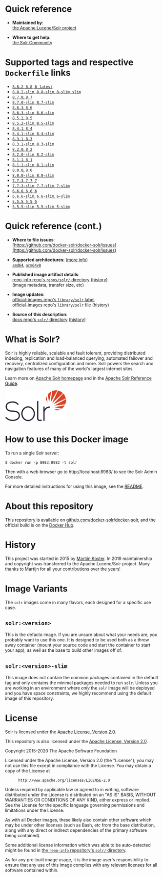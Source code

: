 <!--

********************************************************************************

WARNING:

    DO NOT EDIT "solr/README.md"

    IT IS AUTO-GENERATED

    (from the other files in "solr/" combined with a set of templates)

********************************************************************************

-->

# Quick reference

-	**Maintained by**:  
	[the Apache Lucene/Solr project](https://github.com/docker-solr/docker-solr)

-	**Where to get help**:  
	[the Solr Community](https://lucene.apache.org/solr/community.html)

# Supported tags and respective `Dockerfile` links

-	[`8.8.2`, `8.8`, `8`, `latest`](https://github.com/docker-solr/docker-solr/blob/2e73e7067302f889eb42ade28df4adaf3b527d95/8.8/Dockerfile)
-	[`8.8.2-slim`, `8.8-slim`, `8-slim`, `slim`](https://github.com/docker-solr/docker-solr/blob/2e73e7067302f889eb42ade28df4adaf3b527d95/8.8/slim/Dockerfile)
-	[`8.7.0`, `8.7`](https://github.com/docker-solr/docker-solr/blob/5ca83ea788711fb540d2073d95da115af53d1319/8.7/Dockerfile)
-	[`8.7.0-slim`, `8.7-slim`](https://github.com/docker-solr/docker-solr/blob/5ca83ea788711fb540d2073d95da115af53d1319/8.7/slim/Dockerfile)
-	[`8.6.3`, `8.6`](https://github.com/docker-solr/docker-solr/blob/0a9474015d0fe6dd9e29388a0f733f2ef1848523/8.6/Dockerfile)
-	[`8.6.3-slim`, `8.6-slim`](https://github.com/docker-solr/docker-solr/blob/0a9474015d0fe6dd9e29388a0f733f2ef1848523/8.6/slim/Dockerfile)
-	[`8.5.2`, `8.5`](https://github.com/docker-solr/docker-solr/blob/86159575c4b6da2010ae9ee003bf5a6de31157cb/8.5/Dockerfile)
-	[`8.5.2-slim`, `8.5-slim`](https://github.com/docker-solr/docker-solr/blob/86159575c4b6da2010ae9ee003bf5a6de31157cb/8.5/slim/Dockerfile)
-	[`8.4.1`, `8.4`](https://github.com/docker-solr/docker-solr/blob/86159575c4b6da2010ae9ee003bf5a6de31157cb/8.4/Dockerfile)
-	[`8.4.1-slim`, `8.4-slim`](https://github.com/docker-solr/docker-solr/blob/86159575c4b6da2010ae9ee003bf5a6de31157cb/8.4/slim/Dockerfile)
-	[`8.3.1`, `8.3`](https://github.com/docker-solr/docker-solr/blob/86159575c4b6da2010ae9ee003bf5a6de31157cb/8.3/Dockerfile)
-	[`8.3.1-slim`, `8.3-slim`](https://github.com/docker-solr/docker-solr/blob/86159575c4b6da2010ae9ee003bf5a6de31157cb/8.3/slim/Dockerfile)
-	[`8.2.0`, `8.2`](https://github.com/docker-solr/docker-solr/blob/86159575c4b6da2010ae9ee003bf5a6de31157cb/8.2/Dockerfile)
-	[`8.2.0-slim`, `8.2-slim`](https://github.com/docker-solr/docker-solr/blob/86159575c4b6da2010ae9ee003bf5a6de31157cb/8.2/slim/Dockerfile)
-	[`8.1.1`, `8.1`](https://github.com/docker-solr/docker-solr/blob/86159575c4b6da2010ae9ee003bf5a6de31157cb/8.1/Dockerfile)
-	[`8.1.1-slim`, `8.1-slim`](https://github.com/docker-solr/docker-solr/blob/86159575c4b6da2010ae9ee003bf5a6de31157cb/8.1/slim/Dockerfile)
-	[`8.0.0`, `8.0`](https://github.com/docker-solr/docker-solr/blob/86159575c4b6da2010ae9ee003bf5a6de31157cb/8.0/Dockerfile)
-	[`8.0.0-slim`, `8.0-slim`](https://github.com/docker-solr/docker-solr/blob/86159575c4b6da2010ae9ee003bf5a6de31157cb/8.0/slim/Dockerfile)
-	[`7.7.3`, `7.7`, `7`](https://github.com/docker-solr/docker-solr/blob/86159575c4b6da2010ae9ee003bf5a6de31157cb/7.7/Dockerfile)
-	[`7.7.3-slim`, `7.7-slim`, `7-slim`](https://github.com/docker-solr/docker-solr/blob/86159575c4b6da2010ae9ee003bf5a6de31157cb/7.7/slim/Dockerfile)
-	[`6.6.6`, `6.6`, `6`](https://github.com/docker-solr/docker-solr/blob/86159575c4b6da2010ae9ee003bf5a6de31157cb/6.6/Dockerfile)
-	[`6.6.6-slim`, `6.6-slim`, `6-slim`](https://github.com/docker-solr/docker-solr/blob/86159575c4b6da2010ae9ee003bf5a6de31157cb/6.6/slim/Dockerfile)
-	[`5.5.5`, `5.5`, `5`](https://github.com/docker-solr/docker-solr/blob/86159575c4b6da2010ae9ee003bf5a6de31157cb/5.5/Dockerfile)
-	[`5.5.5-slim`, `5.5-slim`, `5-slim`](https://github.com/docker-solr/docker-solr/blob/86159575c4b6da2010ae9ee003bf5a6de31157cb/5.5/slim/Dockerfile)

# Quick reference (cont.)

-	**Where to file issues**:  
	[https://github.com/docker-solr/docker-solr/issues](https://github.com/docker-solr/docker-solr/issues)

-	**Supported architectures**: ([more info](https://github.com/docker-library/official-images#architectures-other-than-amd64))  
	[`amd64`](https://hub.docker.com/r/amd64/solr/), [`arm64v8`](https://hub.docker.com/r/arm64v8/solr/)

-	**Published image artifact details**:  
	[repo-info repo's `repos/solr/` directory](https://github.com/docker-library/repo-info/blob/master/repos/solr) ([history](https://github.com/docker-library/repo-info/commits/master/repos/solr))  
	(image metadata, transfer size, etc)

-	**Image updates**:  
	[official-images repo's `library/solr` label](https://github.com/docker-library/official-images/issues?q=label%3Alibrary%2Fsolr)  
	[official-images repo's `library/solr` file](https://github.com/docker-library/official-images/blob/master/library/solr) ([history](https://github.com/docker-library/official-images/commits/master/library/solr))

-	**Source of this description**:  
	[docs repo's `solr/` directory](https://github.com/docker-library/docs/tree/master/solr) ([history](https://github.com/docker-library/docs/commits/master/solr))

# What is Solr?

Solr is highly reliable, scalable and fault tolerant, providing distributed indexing, replication and load-balanced querying, automated failover and recovery, centralized configuration and more. Solr powers the search and navigation features of many of the world's largest internet sites.

Learn more on [Apache Solr homepage](http://lucene.apache.org/solr/) and in the [Apache Solr Reference Guide](https://www.apache.org/dyn/closer.cgi/lucene/solr/ref-guide/).

![logo](https://raw.githubusercontent.com/docker-library/docs/ddc9eb521da7c412b70229f1a600d0c63d55d0f7/solr/logo.png)

# How to use this Docker image

To run a single Solr server:

```console
$ docker run -p 8983:8983 -t solr
```

Then with a web browser go to http://localhost:8983/ to see the Solr Admin Console.

For more detailed instructions for using this image, see the [README](https://github.com/docker-solr/docker-solr/blob/master/README.md).

# About this repository

This repository is available on [github.com/docker-solr/docker-solr](https://github.com/docker-solr/docker-solr), and the official build is on the [Docker Hub](https://hub.docker.com/_/solr/).

# History

This project was started in 2015 by [Martijn Koster](https://github.com/makuk66). In 2019 maintainership and copyright was transferred to the Apache Lucene/Solr project. Many thanks to Martijn for all your contributions over the years!

# Image Variants

The `solr` images come in many flavors, each designed for a specific use case.

## `solr:<version>`

This is the defacto image. If you are unsure about what your needs are, you probably want to use this one. It is designed to be used both as a throw away container (mount your source code and start the container to start your app), as well as the base to build other images off of.

## `solr:<version>-slim`

This image does not contain the common packages contained in the default tag and only contains the minimal packages needed to run `solr`. Unless you are working in an environment where *only* the `solr` image will be deployed and you have space constraints, we highly recommend using the default image of this repository.

# License

Solr is licensed under the [Apache License, Version 2.0](https://www.apache.org/licenses/LICENSE-2.0).

This repository is also licensed under the [Apache License, Version 2.0](https://www.apache.org/licenses/LICENSE-2.0).

Copyright 2015-2020 The Apache Software Foundation

Licensed under the Apache License, Version 2.0 (the "License"); you may not use this file except in compliance with the License. You may obtain a copy of the License at

	      http://www.apache.org/licenses/LICENSE-2.0

Unless required by applicable law or agreed to in writing, software distributed under the License is distributed on an "AS IS" BASIS, WITHOUT WARRANTIES OR CONDITIONS OF ANY KIND, either express or implied. See the License for the specific language governing permissions and limitations under the License.

As with all Docker images, these likely also contain other software which may be under other licenses (such as Bash, etc from the base distribution, along with any direct or indirect dependencies of the primary software being contained).

Some additional license information which was able to be auto-detected might be found in [the `repo-info` repository's `solr/` directory](https://github.com/docker-library/repo-info/tree/master/repos/solr).

As for any pre-built image usage, it is the image user's responsibility to ensure that any use of this image complies with any relevant licenses for all software contained within.
